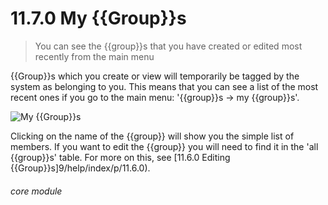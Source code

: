 # 11.7.0 My {{Group}}s

> You can see the {{group}}s that you have created or edited most recently from the main menu

{{Group}}s which you create or view will temporarily be tagged by the system as belonging to you. This means that you can see a list of the most recent ones if you go to the main menu: '{{group}}s -> my {{group}}s'. 

![My {{Group}}s](11.7.0a.png)

Clicking on the name of the {{group}} will show you the simple list of members. If you want to edit the {{group}} you will need to find it in the 'all {{group}}s' table. For more on this, see [11.6.0 Editing {{Group}}s]9/help/index/p/11.6.0).


###### core module

